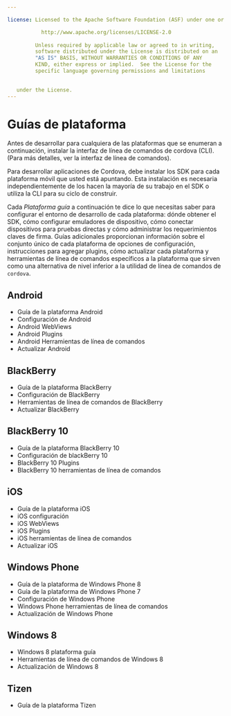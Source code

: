 ```yaml
---

license: Licensed to the Apache Software Foundation (ASF) under one or more contributor license agreements. See the NOTICE file distributed with this work for additional information regarding copyright ownership. The ASF licenses this file to you under the Apache License, Version 2.0 (the "License"); you may not use this file except in compliance with the License. You may obtain a copy of the License at

           http://www.apache.org/licenses/LICENSE-2.0
    
         Unless required by applicable law or agreed to in writing,
         software distributed under the License is distributed on an
         "AS IS" BASIS, WITHOUT WARRANTIES OR CONDITIONS OF ANY
         KIND, either express or implied.  See the License for the
         specific language governing permissions and limitations
    

   under the License.
---
```


# Guías de plataforma

Antes de desarrollar para cualquiera de las plataformas que se enumeran a continuación, instalar la interfaz de línea de comandos de cordova (CLI). (Para más detalles, ver la interfaz de línea de comandos).

Para desarrollar aplicaciones de Cordova, debe instalar los SDK para cada plataforma móvil que usted está apuntando. Esta instalación es necesaria independientemente de los hacen la mayoría de su trabajo en el SDK o utiliza la CLI para su ciclo de construir.

Cada *Plataforma guía* a continuación te dice lo que necesitas saber para configurar el entorno de desarrollo de cada plataforma: dónde obtener el SDK, cómo configurar emuladores de dispositivo, cómo conectar dispositivos para pruebas directas y cómo administrar los requerimientos claves de firma. Guías adicionales proporcionan información sobre el conjunto único de cada plataforma de opciones de configuración, instrucciones para agregar plugins, cómo actualizar cada plataforma y herramientas de línea de comandos específicos a la plataforma que sirven como una alternativa de nivel inferior a la utilidad de línea de comandos de `cordova`.

## Android

*   Guía de la plataforma Android
*   Configuración de Android
*   Android WebViews
*   Android Plugins
*   Android Herramientas de línea de comandos
*   Actualizar Android

## BlackBerry

*   Guía de la plataforma BlackBerry
*   Configuración de BlackBerry
*   Herramientas de línea de comandos de BlackBerry
*   Actualizar BlackBerry

## BlackBerry 10

*   Guía de la plataforma BlackBerry 10
*   Configuración de blackBerry 10
*   BlackBerry 10 Plugins
*   BlackBerry 10 herramientas de línea de comandos

## iOS

*   Guía de la plataforma iOS
*   iOS configuración
*   iOS WebViews
*   iOS Plugins
*   iOS herramientas de línea de comandos
*   Actualizar iOS

## Windows Phone

*   Guía de la plataforma de Windows Phone 8
*   Guía de la plataforma de Windows Phone 7
*   Configuración de Windows Phone
*   Windows Phone herramientas de línea de comandos
*   Actualización de Windows Phone

## Windows 8

*   Windows 8 plataforma guía
*   Herramientas de línea de comandos de Windows 8
*   Actualización de Windows 8

## Tizen

*   Guía de la plataforma Tizen